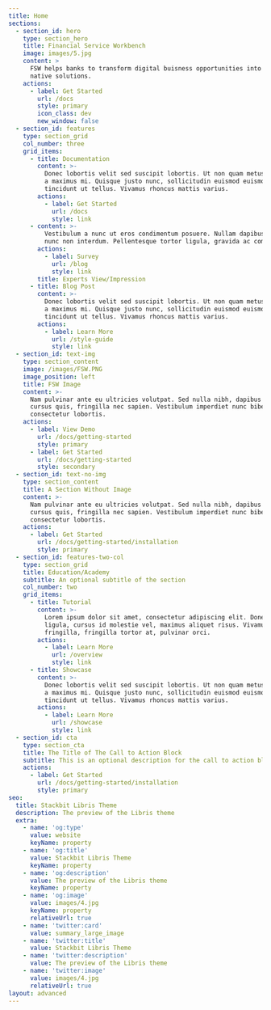 ```yaml
---
title: Home
sections:
  - section_id: hero
    type: section_hero
    title: Financial Service Workbench
    image: images/5.jpg
    content: >
      FSW helps banks to transform digital buisness opportunities into clod
      native solutions. 
    actions:
      - label: Get Started
        url: /docs
        style: primary
        icon_class: dev
        new_window: false
  - section_id: features
    type: section_grid
    col_number: three
    grid_items:
      - title: Documentation
        content: >-
          Donec lobortis velit sed suscipit lobortis. Ut non quam metus. Nullam
          a maximus mi. Quisque justo nunc, sollicitudin euismod euismod at,
          tincidunt ut tellus. Vivamus rhoncus mattis varius.
        actions:
          - label: Get Started
            url: /docs
            style: link
      - content: >-
          Vestibulum a nunc ut eros condimentum posuere. Nullam dapibus quis
          nunc non interdum. Pellentesque tortor ligula, gravida ac commodo eu.
        actions:
          - label: Survey
            url: /blog
            style: link
        title: Experts View/Impression
      - title: Blog Post
        content: >-
          Donec lobortis velit sed suscipit lobortis. Ut non quam metus. Nullam
          a maximus mi. Quisque justo nunc, sollicitudin euismod euismod at,
          tincidunt ut tellus. Vivamus rhoncus mattis varius.
        actions:
          - label: Learn More
            url: /style-guide
            style: link
  - section_id: text-img
    type: section_content
    image: /images/FSW.PNG
    image_position: left
    title: FSW Image
    content: >-
      Nam pulvinar ante eu ultricies volutpat. Sed nulla nibh, dapibus sit amet
      cursus quis, fringilla nec sapien. Vestibulum imperdiet nunc bibendum
      consectetur lobortis.
    actions:
      - label: View Demo
        url: /docs/getting-started
        style: primary
      - label: Get Started
        url: /docs/getting-started
        style: secondary
  - section_id: text-no-img
    type: section_content
    title: A Section Without Image
    content: >-
      Nam pulvinar ante eu ultricies volutpat. Sed nulla nibh, dapibus sit amet
      cursus quis, fringilla nec sapien. Vestibulum imperdiet nunc bibendum
      consectetur lobortis.
    actions:
      - label: Get Started
        url: /docs/getting-started/installation
        style: primary
  - section_id: features-two-col
    type: section_grid
    title: Education/Academy
    subtitle: An optional subtitle of the section
    col_number: two
    grid_items:
      - title: Tutorial
        content: >-
          Lorem ipsum dolor sit amet, consectetur adipiscing elit. Donec nisl
          ligula, cursus id molestie vel, maximus aliquet risus. Vivamus in nibh
          fringilla, fringilla tortor at, pulvinar orci.
        actions:
          - label: Learn More
            url: /overview
            style: link
      - title: Showcase
        content: >-
          Donec lobortis velit sed suscipit lobortis. Ut non quam metus. Nullam
          a maximus mi. Quisque justo nunc, sollicitudin euismod euismod at,
          tincidunt ut tellus. Vivamus rhoncus mattis varius.
        actions:
          - label: Learn More
            url: /showcase
            style: link
  - section_id: cta
    type: section_cta
    title: The Title of The Call to Action Block
    subtitle: This is an optional description for the call to action block.
    actions:
      - label: Get Started
        url: /docs/getting-started/installation
        style: primary
seo:
  title: Stackbit Libris Theme
  description: The preview of the Libris theme
  extra:
    - name: 'og:type'
      value: website
      keyName: property
    - name: 'og:title'
      value: Stackbit Libris Theme
      keyName: property
    - name: 'og:description'
      value: The preview of the Libris theme
      keyName: property
    - name: 'og:image'
      value: images/4.jpg
      keyName: property
      relativeUrl: true
    - name: 'twitter:card'
      value: summary_large_image
    - name: 'twitter:title'
      value: Stackbit Libris Theme
    - name: 'twitter:description'
      value: The preview of the Libris theme
    - name: 'twitter:image'
      value: images/4.jpg
      relativeUrl: true
layout: advanced
---
```

